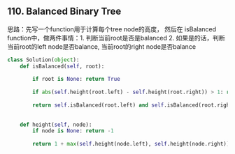 ## 110. Balanced Binary Tree
思路：先写一个function用于计算每个tree node的高度， 然后在 isBalanced function中，做两件事情：1. 判断当前root是否是balanced 2. 如果是的话，判断当前root的left node是否balance, 当前root的right node是否balance
```Python
class Solution(object):
    def isBalanced(self, root):
       
        if root is None: return True
        
        if abs(self.height(root.left) - self.height(root.right)) > 1: return False
        
        return self.isBalanced(root.left) and self.isBalanced(root.right)
        
        
    def height(self, node):
        if node is None: return -1
        
        return 1 + max(self.height(node.left), self.height(node.right))
```
